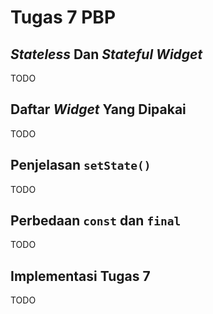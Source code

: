 # Tugas 7 PBP
##  *Stateless* Dan *Stateful Widget*
TODO

## Daftar *Widget* Yang Dipakai
TODO

## Penjelasan ```setState()```
TODO

## Perbedaan ```const``` dan ```final```
TODO

## Implementasi Tugas 7
TODO
